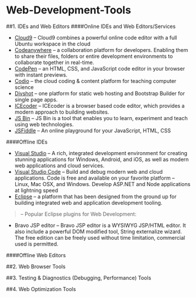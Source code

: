 # Web-Development-Tools


##1. IDEs and Web Editors
####Online IDEs and Web Editors/Services

* [Cloud9](https://c9.io/) – Cloud9 combines a powerful online code editor with a full Ubuntu workspace in the cloud
* [Codeanywhere](https://codeanywhere.com/) – a collaboration platform for developers. Enabling them to share their files, folders or entire development environments to collaborate together in real-time.
* [CodePen](http://codepen.io/) – an HTML, CSS, and JavaScript code editor in your browser with instant previews.
* [Codio](https://codio.com/) – the cloud coding & content platform for teaching computer science
* [Divshot](https://codio.com/) – one platform for static web hosting and Bootstrap Builder for single page apps.
* [ICEcoder](https://icecoder.net/) – ICEcoder is a browser based code editor, which provides a modern approach to building websites.
* [JS Bin](https://jsbin.com/) – JS Bin is a tool that enables you to learn, experiment and teach using web technologies.
* [JSFiddle](http://jsfiddle.net/) – An online playground for your JavaScript, HTML, CSS

####Offline IDEs
* [Visual Studio](https://www.visualstudio.com/en-us/visual-studio-homepage-vs.aspx) – A rich, integrated development environment for creating stunning applications for Windows, Android, and iOS, as well as modern web applications and cloud services.
* [Visual Studio Code](https://code.visualstudio.com/) – Build and debug modern web and cloud applications. Code is free and available on your favorite platform – Linux, Mac OSX, and Windows. Develop ASP.NET and Node applications at lightning speed
* [Eclipse](http://www.eclipse.org/) – a platform that has been designed from the ground up for building integrated web and application development tooling.

> – Popular Eclipse plugins for Web Development:
  * Bravo JSP editor – Bravo JSP editor is a WYSIWYG JSP/HTML editor. It also include a powerful DOM modified tool, String externalize wizard. The free edition can be freely used without time limitation, commercial used is permitted.

####Offline Web Editors


##2. Web Browser Tools


##3. Testing & Diagnostics (Debugging, Performance) Tools


##4. Web Optimization Tools


